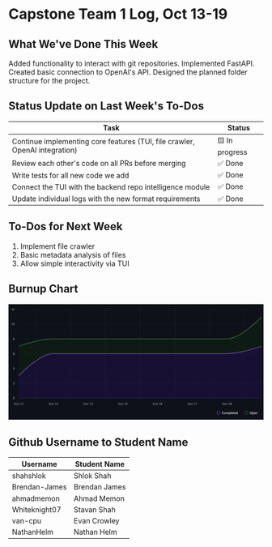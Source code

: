 # Capstone Team 1 Log, Oct 13-19

## What We've Done This Week

Added functionality to interact with git repositories.
Implemented FastAPI.
Created basic connection to OpenAI's API.
Designed the planned folder structure for the project.

## Status Update on Last Week's To-Dos

| Task | Status |
|------|--------|
| Continue implementing core features (TUI, file crawler, OpenAI integration) | 🟨 In progress |
| Review each other's code on all PRs before merging | ✅ Done |
| Write tests for all new code we add | ✅ Done |
| Connect the TUI with the backend repo intelligence module | ✅ Done |
| Update individual logs with the new format requirements | ✅ Done |

## To-Dos for Next Week

1. Implement file crawler
2. Basic metadata analysis of files
3. Allow simple interactivity via TUI

## Burnup Chart

![Burnup Chart](BurnupChartOct19.png)

## Github Username to Student Name

| Username      | Student Name  |
| ------------- | ------------- |
| shahshlok     | Shlok Shah    |
| Brendan-James | Brendan James |
| ahmadmemon    | Ahmad Memon   |
| Whiteknight07 | Stavan Shah   |
| van-cpu       | Evan Crowley  |
| NathanHelm    | Nathan Helm   |
